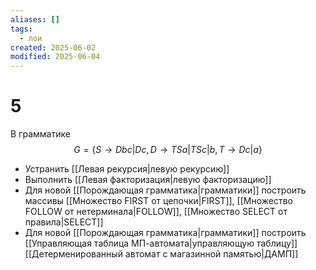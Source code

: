 ```yaml
---
aliases: []
tags:
  - лои
created: 2025-06-02
modified: 2025-06-04
---
```

# 5
В грамматике
$$
G = \{
S \rightarrow Dbc | Dc,
D \rightarrow TSa | TSc | b,
T \rightarrow Dc | a
\}
$$
- Устранить [[Левая рекурсия|левую рекурсию]]
- Выполнить [[Левая факторизация|левую факторизацию]]
- Для новой [[Порождающая грамматика|грамматики]] построить массивы [[Множество FIRST от цепочки|FIRST]], [[Множество FOLLOW от нетерминала|FOLLOW]], [[Множество SELECT от правила|SELECT]]
- Для новой [[Порождающая грамматика|грамматики]] построить [[Управляющая таблица МП-автомата|управляющую таблицу]] [[Детерменированный автомат с магазинной памятью|ДАМП]]
